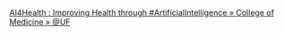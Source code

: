 [AI4Health : Improving Health through #ArtificialIntelligence » College of Medicine » @UF](https://qi.tc/qi/111559)